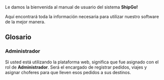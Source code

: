Le damos la bienvenida al manual de usuario del sistema **ShipGo!**

Aquí encontrará toda la información necesaria para utilizar nuestro software de la mejor manera.

## Glosario

### Administrador

Si usted está utilizando la plataforma web, significa que fue asignado con el rol de **Administrador**. Será el encargado de registrar pedidos, viajes y asignar choferes para que lleven esos pedidos a sus destinos.


